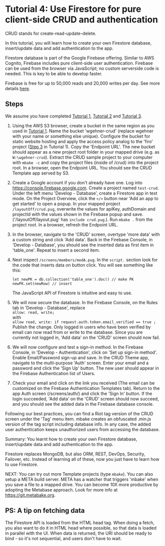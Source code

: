 
# Tutorial 4: Use Firestore for pure client-side CRUD and authentication

CRUD stands for create-read-update-delete.

In this tutorial, you will learn how to create your own Firestore database, insert/update data and add authentication to the app.

Firestore database is part of the Google Firebase offering. Similar to AWS Cognito, Firebase includes pure client-side user authentication. Firebase can be used from the browser via JavaScript; no custom serverside code is needed. This is key to be able to develop faster.

Firebase is free for up to 50,000 reads and 20,000 writes per day. See more details [here](https://firebase.google.com/docs/firestore/quotas).

## Steps

We assume you have completed [Tutorial 1](/t1/), [Tutorial 2](/t2/) and [Tutorial 3](/t3/).

1. Using the AWS S3 browser, create a bucket in the same region as you used in [Tutorial 1](/t1/). Name the bucket 'wgehner-crud' (replace wgehner with your name or something else unique). Configure the bucket for static website hosting and apply the access policy analog to the 'firo' project ([Step 3](/t1/#configure) in Tutorial 1). Copy the 'Endpoint URL'. The new bucket should appear as a new project root folder in your mapped drive (e.g. as `W:\wgehner-crud`). Extract the CRUD sample project to your computer with `mbake -c` and copy the project files (inside of /crud) into the project root. In a browser, open the Endpoint URL. You should see the CRUD Template app served by S3. 

2. Create a Google account if you don't already have one. Log into <https://console.firebase.google.com>. Create a project named `test-crud`. Under the left menu 'Develop - Database', create a Firestore app in test mode.
On the Project Overview, click the `</>` button near 'Add an app to get started' to open a popup. In your mapped project `/layoutOff/crud.pug`, overwrite the values for apiKey, authDomain and projectId with the values shown in the Firebase popup and save. ('/layoutOff/layout.pug' has `include crud.pug`.). Run `mbake .` from the project root. In a browser, refresh the Endpoint URL. 

3. In the browser, navigate to the 'CRUD' screen, overtype 'more data' with a custom string and click 'Add data'. Back in the Firebase Console, in 'Develop - Database', you should see the inserted data as first item in 'table_one'. Repeat to insert a second item.

4. Next inspect `/screens/members/modA.pug`. In the `script.` section look for the code that inserts data on button click. You will see something like this:
	```
	let newPK = db.collection('table_one').doc() // make PK
	newPK.set(newRow) // insert
	```
	The JavaScript API of Firestore is intuitive and easy to use.

5. We will now secure the database. In the Firebase Console, on the Rules tab in 'Develop - Database', replace  
	`allow: read, write;`  
	with  
	`allow read, write: if request.auth.token.email_verified == true ;`  
	Publish the change. Only logged in users who have been verified by email can now read from or write to the database. Since you are currently not logged in, 'Add data' on the 'CRUD' screen should now fail.

6. We will now configure and test a sign-in method. In the Firebase Console, in 'Develop - Authentication', click on 'Set up sign-in method'. Enable Email/Password sign-up and save. In the CRUD Theme app, navigate to the multi-purpose 'Auth' screen. Enter your email and a password and click the 'Sign Up' button. The new user should appear in the Firebase Authentication list of Users.

7. Check your email and click on the link you received (The email can be customized on the Firebase Authentication Templates tab). Return to the app Auth screen (/screens/auth/) and click the 'Sign In' button. If the login succeeded, 'Add data' on the 'CRUD' screen should now succeed, and you should see the added data in the Firebase database console.

Following our best practices, you can find a Riot tag version of the CRUD screen under the 'Tag' menu item. mbake creates an obfuscated .min.js version of the tag script including database info. In any case, the added user authentication keeps unauthorized users from accessing the database.

Summary: You learnt how to create your own Firestore database, insert/update data and add authentication to the app.

Firestore replaces MongoDB, but also ORM, REST, DevOps, Security, Failover, etc. Instead of learning all of these, now you just have to learn how to use Firestore.

NEXT: You can try out more Template projects (type `mbake`). You can also setup a META build server. META has a watcher that triggers 'mbake' when you save a file to a mapped drive. You can become 10X more productive by adopting the Metabase approach. Look for more info at <https://git.metabake.org>.



## PS: A tip on fetching data

The Firestore API is loaded from the HTML head tag.
When doing a fetch, you also want to do it in HTML head where possible, so that data is loaded in parallel with the UI. When data is returned, the URI should be ready to bind - so it's not sequential, and users don't have to wait.

